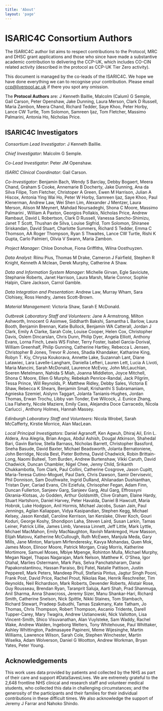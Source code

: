 ```yaml
---
title: 'About'
layout: 'page'
---
```



ISARIC4C Consortium Authors
=======

The ISARIC4C author list aims to respect contributions to the
Protocol, MRC and DHSC grant applications and those who since have made
a substantive academic contribution to delivering the CCP-UK, which
includes CO-CIN related activity (described in the protocol as CCP-UK
Tier Zero activity).

This document is managed by the co-leads of the ISARIC4C.
We hope we have done everything we can to recognise your contribution.
Please email ccp@liverpool.ac.uk if there you spot any omission.

The **Protocol Authors** are: J Kenneth Baillie, Malcolm (Calum) G Semple,
Gail Carson, Peter Openshaw, Jake Dunning, Laura Merson, Clark D
Russell, Maria Zambon, Meera Chand, Richard Tedder, Saye Khoo, Peter
Horby, Lance CW Turtle, Tom Solomon, Samreen Ijaz, Tom Fletcher, Massimo
Palmarini, Antonia Ho, Nicholas Price.

ISARIC4C Investigators
--------

*Consortium Lead Investigator*: J Kenneth Baillie.

*Chief Investigator*: Malcolm G Semple.

*Co-Lead Investigator*: Peter JM Openshaw.

*ISARIC Clinical Coordinator*: Gail Carson.

*Co-Investigator*:
Benjamin Bach,
Wendy S Barclay,
Debby Bogaert,
Meera Chand,
Graham S Cooke,
Annemarie B Docherty,
Jake Dunning,
Ana da Silva Filipe,
Tom Fletcher,
Christoper A Green,
Ewen M Harrison,
Julian A Hiscox,
Antonia Ying Wai Ho,
Peter W Horby,
Samreen Ijaz,
Saye Khoo,
Paul Klenerman,
Andrew Law,
Wei Shen Lim,
Alexander J Mentzer,
Laura Merson,
Alison M Meynert,
Mahdad Noursadeghi,
Shona C Moore,
Massimo Palmarini ,
William A Paxton,
Georgios Pollakis,
Nicholas Price,
Andrew Rambaut,
David L Robertson,
Clark D Russell,
Vanessa Sancho-Shimizu,
Janet T Scott,
Thushan de Silva,
Louise Sigfrid,
Tom Solomon,
Shiranee Sriskandan,
David Stuart,
Charlotte Summers,
Richard S Tedder,
Emma C Thomson,
AA Roger Thompson,
Ryan S Thwaites,
Lance CW Turtle,
Rishi K Gupta,
Carlo Palmieri,
Olivia V Swann,
Maria Zambon.

*Project Manager*:
Chloe Donohue,
Fiona Griffiths,
Wilna Oosthuyzen.

*Data Analyst*:
Riinu Pius,
Thomas M Drake,
Cameron J Fairfield,
Stephen R Knight,
Kenneth A Mclean,
Derek Murphy,
Catherine A Shaw.

*Data and Information System Manager*:
Michelle Girvan,
Egle Saviciute,
Stephanie Roberts,
Janet Harrison,
Laura Marsh,
Marie Connor,
Sophie Halpin,
Clare Jackson,
Carrol Gamble.

*Data Integration and Presentation*:
Andrew Law,
Murray Wham,
Sara Clohisey,
Ross Hendry,
James Scott-Brown.

*Material Management*:
Victoria Shaw,
Sarah E McDonald.

*Outbreak Laboratory Staff and Volunteers*:
Jane A Armstrong,
Milton Ashworth,
Innocent G Asiimwe,
Siddharth Bakshi,
Samantha L Barlow,
Laura Booth,
Benjamin Brennan,
Katie Bullock,
Benjamin WA Catterall,
Jordan J Clark,
Emily A Clarke,
Sarah Cole,
Louise Cooper,
Helen Cox,
Christopher Davis,
Oslem Dincarslan,
Chris Dunn,
Philip Dyer,
Angela Elliott,
Anthony Evans,
Lorna Finch,
Lewis WS Fisher,
Terry Foster,
Isabel Garcia-Dorival,
William Greenhalf,
Philip Gunning,
Catherine Hartley,
Rebecca L Jensen,
Christopher B Jones,
Trevor R Jones,
Shadia Khandaker,
Katharine King,
Robyn T. Kiy,
Chrysa Koukorava,
Annette Lake,
Suzannah Lant,
Diane Latawiec,
Lara Lavelle-Langham,
Daniella Lefteri,
Lauren Lett,
Lucia A Livoti,
Maria Mancini,
Sarah McDonald,
Laurence McEvoy,
John McLauchlan,
Soeren Metelmann,
Nahida S Miah,
Joanna Middleton,
Joyce Mitchell,
Shona C Moore,
Ellen G Murphy,
Rebekah Penrice-Randal,
Jack Pilgrim,
Tessa Prince,
Will Reynolds,
P. Matthew Ridley,
Debby Sales,
Victoria E Shaw,
Rebecca K Shears,
Benjamin Small,
Krishanthi S Subramaniam,
Agnieska Szemiel,
Aislynn Taggart,
Jolanta Tanianis-Hughes,
Jordan Thomas,
Erwan Trochu,
Libby van Tonder,
Eve Wilcock,
J. Eunice Zhang,
Lisa Flaherty,
Nicole Maziere,
Emily Cass,
Alejandra Doce Carracedo,
Nicola Carlucci ,
Anthony Holmes,
Hannah Massey.

*Edinburgh Laboratory Staff and Volunteers*:
Nicola Wrobel,
Sarah McCafferty,
Kirstie Morrice,
Alan MacLean.

*Local Principal Investigators*:
Daniel Agranoff,
Ken Agwuh,
Dhiraj Ail,
Erin L. Aldera,
Ana Alegria,
Brian Angus,
Abdul Ashish,
Dougal Atkinson,
Shahedal Bari,
Gavin Barlow,
Stella Barnass,
Nicholas Barrett,
Christopher Bassford,
Sneha Basude,
David Baxter,
Michael Beadsworth,
Jolanta Bernatoniene,
John Berridge,
Nicola Best,
Pieter Bothma,
David Chadwick,
Robin Brittain-Long,
Naomi Bulteel,
Tom Burden,
Andrew Burtenshaw,
Vikki Caruth,
David Chadwick,
Duncan Chambler,
Nigel Chee,
Jenny Child,
Srikanth Chukkambotla,
Tom Clark,
Paul Collini,
Catherine Cosgrove,
Jason Cupitt,
Maria-Teresa Cutino-Moguel,
Paul Dark,
Chris Dawson,
Samir Dervisevic,
Phil Donnison,
Sam Douthwaite,
Ingrid DuRand,
Ahilanadan Dushianthan,
Tristan Dyer,
Cariad Evans,
Chi Eziefula,
Chrisopher Fegan,
Adam Finn,
Duncan Fullerton,
Sanjeev Garg,
Sanjeev Garg,
Atul Garg,
Effrossyni Gkrania-Klotsas,
Jo Godden,
Arthur Goldsmith,
Clive Graham,
Elaine Hardy,
Stuart Hartshorn,
Daniel Harvey,
Peter Havalda,
Daniel B Hawcutt,
Maria Hobrok,
Luke Hodgson,
Anil Hormis,
Michael Jacobs,
Susan Jain,
Paul Jennings,
Agilan Kaliappan,
Vidya Kasipandian,
Stephen Kegg,
Michael Kelsey,
Jason Kendall,
Caroline Kerrison,
Ian Kerslake,
Oliver Koch,
Gouri Koduri,
George Koshy,
Shondipon Laha,
Steven Laird,
Susan Larkin,
Tamas Leiner,
Patrick Lillie,
James Limb,
Vanessa Linnett,
Jeff Little,
Mark Lyttle,
Michael MacMahon,
Emily MacNaughton,
Ravish Mankregod,
Huw Masson,
Elijah Matovu,
Katherine McCullough,
Ruth McEwen,
Manjula Meda,
Gary Mills,
Jane Minton,
Mariyam Mirfenderesky,
Kavya Mohandas,
Quen Mok,
James Moon,
Elinoor Moore,
Patrick Morgan,
Craig Morris,
Katherine Mortimore,
Samuel Moses,
Mbiye Mpenge,
Rohinton Mulla,
Michael Murphy,
Megan Nagel,
Thapas Nagarajan,
Mark Nelson,
Matthew K. O'Shea,
Igor Otahal,
Marlies Ostermann,
Mark Pais,
Selva Panchatsharam,
Danai Papakonstantinou,
Hassan Paraiso,
Brij Patel,
Natalie Pattison,
Justin Pepperell,
Mark Peters,
Mandeep Phull,
Stefania Pintus,
Jagtur Singh Pooni,
Frank Post,
David Price,
Rachel Prout,
Nikolas Rae,
Henrik Reschreiter,
Tim Reynolds,
Neil Richardson,
Mark Roberts,
Devender Roberts,
Alistair Rose,
Guy Rousseau,
Brendan Ryan,
Taranprit Saluja,
Aarti Shah,
Prad Shanmuga,
Anil Sharma,
Anna Shawcross,
Jeremy Sizer,
Manu Shankar-Hari,
Richard Smith,
Catherine Snelson,
Nick Spittle,
Nikki Staines,
Tom Stambach,
Richard Stewart,
Pradeep Subudhi,
Tamas Szakmany,
Kate Tatham,
Jo Thomas,
Chris Thompson,
Robert Thompson,
Ascanio Tridente,
Darell Tupper-Carey,
Mary Twagira,
Andrew Ustianowski,
Nick Vallotton,
Lisa Vincent-Smith,
Shico Visuvanathan,
Alan Vuylsteke,
Sam Waddy,
Rachel Wake,
Andrew Walden,
Ingeborg Welters,
Tony Whitehouse,
Paul Whittaker,
Ashley Whittington,
Padmasayee Papineni,
Meme Wijesinghe,
Martin Williams,
Lawrence Wilson,
Sarah Cole,
Stephen Winchester,
Martin Wiselka,
Adam Wolverson,
Daniel G Wootton,
Andrew Workman,
Bryan Yates,
Peter Young.

## Acknowledgements
This work uses data provided by patients and collected by the NHS as part of their care and support #DataSavesLives. We are extremely grateful to the 2,648 frontline NHS clinical and research staff and volunteer medical students, who collected this data in challenging circumstances; and the generosity of the participants and their families for their individual contributions in these difficult times. We also acknowledge the support of Jeremy J Farrar and Nahoko Shindo.
